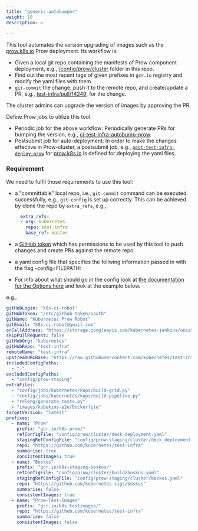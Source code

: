 ```yaml
---
title: "generic-autobumper"
weight: 10
description: >
  
---
```


This tool automates the version upgrading of images such as the [prow.k8s.io](https://prow.k8s.io) Prow deployment.
Its workflow is:

* Given a local git repo containing the manifests of Prow component deployment,
    e.g., [/config/prow/cluster](https://github.com/kubernetes/test-infra/tree/master/config/prow/cluster) folder in this repo.
* Find out the most recent tags of given prefixes in `gcr.io` registry
    and modify the yaml files with them.
* `git-commit` the change, push it to the remote repo, and create/update a PR,
    e.g., [test-infra/pull/14249](https://github.com/kubernetes/test-infra/pull/14249), for the change.

The cluster admins can upgrade the version of images by approving the PR.

Define Prow jobs to utilize this tool:

* Periodic job for the above workflow: Periodically generate PRs for bumping the version,
    e.g., [ci-test-infra-autobump-prow](https://github.com/kubernetes/test-infra/blob/master/config/jobs/kubernetes/test-infra/test-infra-trusted.yaml#L869).
* Postsubmit job for auto-deployment: In order to make the changes effective in Prow-cluster,
a postsubmit job, e.g., [`post-test-infra-deploy-prow`](https://github.com/kubernetes/test-infra/blob/master/config/jobs/kubernetes/test-infra/test-infra-trusted.yaml#L89)
    for [prow.k8s.io](https://prow.k8s.io/) is defined for deploying the yaml files.

### Requirement

We need to fulfil those requirements to use this tool:

* a "committable" local repo, i.e., `git-commit` command can be executed successfully, e.g., `git-config` is set up correctly.
    This can be achieved by clone the repo by `extra_refs`, e.g.,

    ```yaml
      extra_refs:
      - org: kubernetes
        repo: test-infra
        base_ref: master
    ```

* a [GitHub token](https://help.github.com/en/articles/creating-a-personal-access-token-for-the-command-line) which has permissions
    to be used by this tool to push changes and create PRs against the remote repo.

* a yaml config file that specifies the follwing information passed in with the flag -config=FILEPATH:
* For info about what should go in the config look at [the documentation for the Options here](https://pkg.go.dev/sigs.k8s.io/prow/cmd/generic-autobumper/bumper#Options) and look at the example below.
  
e.g.,

```yaml
gitHubLogin: "k8s-ci-robot"
gitHubToken: "/etc/github-token/oauth"
gitName: "Kubernetes Prow Robot"
gitEmail: "k8s.ci.robot@gmail.com"
onCallAddress: "https://storage.googleapis.com/kubernetes-jenkins/oncall.json"
skipPullRequest: false
gitHubOrg: "kubernetes"
gitHubRepo: "test-infra"
remoteName: "test-infra"
upstreamURLBase: "https://raw.githubusercontent.com/kubernetes/test-infra/master"
includedConfigPaths:
  - "."
excludedConfigPaths:
  - "config/prow-staging"
extraFiles:
  - "config/jobs/kubernetes/kops/build-grid.py"
  - "config/jobs/kubernetes/kops/build-pipeline.py"
  - "releng/generate_tests.py"
  - "images/kubekins-e2e/Dockerfile"
targetVersion: "latest"
prefixes:
  - name: "Prow"
    prefix: "gcr.io/k8s-prow/"
    refConfigFile: "config/prow/cluster/deck_deployment.yaml"
    stagingRefConfigFile: "config/prow-staging/cluster/deck_deployment.yaml"
    repo: "https://github.com/kubernetes/test-infra"
    summarise: true
    consistentImages: true
  - name: "Boskos"
    prefix: "gcr.io/k8s-staging-boskos/"
    refConfigFile: "config/prow/cluster/build/boskos.yaml"
    stagingRefConfigFile: "config/prow-staging/cluster/boskos.yaml"
    repo: "https://github.com/kubernetes-sigs/boskos"
    summarise: false
    consistentImages: true
  - name: "Prow-Test-Images"
    prefix: "gcr.io/k8s-testimages/"
    repo: "https://github.com/kubernetes/test-infra"
    summarise: false
    consistentImages: false
```

